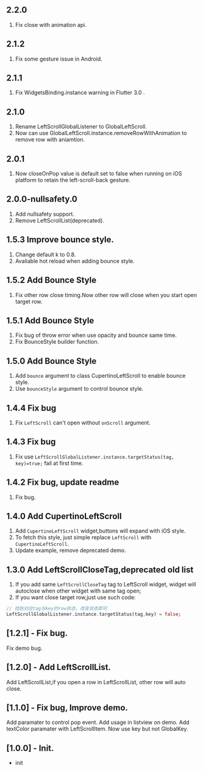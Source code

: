 
## 2.2.0

1. Fix close with animation api.

## 2.1.2

1. Fix some gesture issue in Android.

## 2.1.1

1. Fix WidgetsBinding.instance warning in Flutter 3.0 .

## 2.1.0

1. Rename LeftScrollGlobalListener to GlobalLeftScroll.
2. Now can use GlobalLeftScroll.instance.removeRowWithAnimation to remove row with aniamtion.

## 2.0.1

1. Now closeOnPop value is default set to false when running on iOS platform to retain the left-scroll-back gesture.

## 2.0.0-nullsafety.0 

1. Add nullsafety support.
2. Remove LeftScrollList(deprecated).
## 1.5.3 Improve bounce style.

1. Change default k to 0.8.
2. Avaliable hot reload when adding bounce style.
  
## 1.5.2 Add Bounce Style

1. Fix other row close timing.Now other row will close when you start open target row.

## 1.5.1 Add Bounce Style

1. Fix bug of throw error when use opacity and bounce same time.
2. Fix BounceStyle builder function.

## 1.5.0 Add Bounce Style

1. Add `bounce` argument to class CupertinoLeftScroll to enable bounce style.
2. Use `bounceStyle` argument to control bounce style.

## 1.4.4 Fix bug

1. Fix `LeftScroll` can't open without `onScroll` argument.

## 1.4.3 Fix bug

1. Fix use `LeftScrollGlobalListener.instance.targetStatus(tag, key)=true;` fail at first time.

## 1.4.2 Fix bug, update readme

1. Fix bug.

## 1.4.0 Add CupertinoLeftScroll  

1. Add `CupertinoLeftScroll` widget,buttons will expand with iOS style.  
2. To fetch this style, just simple replace `LeftScroll` with `CupertinoLeftScroll`.  
3. Update example, remove deprecated demo.  

## 1.3.0 Add LeftScrollCloseTag,deprecated old list  

1. If you add same `LeftScrollCloseTag` tag to LeftScroll widget, widget will autoclose when other widget with same tag open;  
2. If you want close target row,just use such code:  
```dart
// 找到对应tag与key的row状态，改变状态即可
LeftScrollGlobalListener.instance.targetStatus(tag,key) = false;
```

## [1.2.1] - Fix bug.

Fix demo bug.
## [1.2.0] - Add LeftScrollList.

Add LeftScrollList,if you open a row in LeftScrollList, other row will auto close.

## [1.1.0] - Fix bug, Improve demo.

Add paramater to control pop event.
Add usage in listview on demo.
Add textColor paramater with LeftScrollItem.
Now use key but not GlobalKey.

## [1.0.0] - Init.

- init
